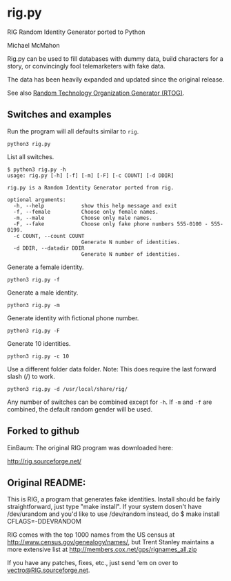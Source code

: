 # rig.py

RIG Random Identity Generator ported to Python

Michael McMahon

Rig.py can be used to fill databases with dummy data, build characters for a
story, or convincingly fool telemarketers with fake data.

The data has been heavily expanded and updated since the original release.

See also [Random Technology Organization Generator (RTOG)](https://github.com/TechnologyClassroom/rig.py/tree/technology-organization-gen).

## Switches and examples

Run the program will all defaults similar to ```rig```.

```python3 rig.py```

List all switches.

```
$ python3 rig.py -h
usage: rig.py [-h] [-f] [-m] [-F] [-c COUNT] [-d DDIR]

rig.py is a Random Identity Generator ported from rig.

optional arguments:
  -h, --help            show this help message and exit
  -f, --female          Choose only female names.
  -m, --male            Choose only male names.
  -F, --fake            Choose only fake phone numbers 555-0100 - 555-0199.
  -c COUNT, --count COUNT
                        Generate N number of identities.
  -d DDIR, --datadir DDIR
                        Generate N number of identities.
```

Generate a female identity.

```python3 rig.py -f```

Generate a male identity.

```python3 rig.py -m```

Generate identity with fictional phone number.

```python3 rig.py -F```

Generate 10 identities.

```python3 rig.py -c 10```

Use a different folder data folder.  Note: This does require the last forward
slash (/) to work.

```python3 rig.py -d /usr/local/share/rig/```

Any number of switches can be combined except for ```-h```.  If ```-m``` and
```-f``` are combined, the default random gender will be used.

## Forked to github

EinBaum: The original RIG program was downloaded here:

http://rig.sourceforge.net/

## Original README:

This is RIG, a program that generates fake identities. Install should be
fairly straightforward, just type "make install". If your system dosen't 
have /dev/urandom and you'd like to use /dev/random instead, do
$ make install CFLAGS=-DDEVRANDOM

RIG comes with the top 1000 names from the US census at 
http://www.census.gov/genealogy/names/, but Trent Stanley maintains a 
more extensive list at http://members.cox.net/gps/rignames_all.zip

If you have any patches, fixes, etc., just send 'em on over to
vectro@RIG.sourceforge.net.
